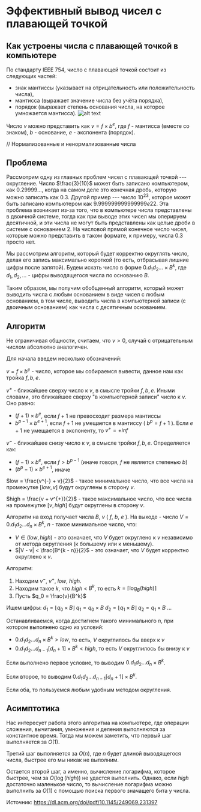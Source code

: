 # Эффективный вывод чисел с плавающей точкой

## Как устроены числа с плавающей точкой в компьютере

По стандарту IEEE 754, число с плавающей точкой состоит из следующих частей:

 * знак мантиссы (указывает на отрицательность или положительность числа),
 * мантисса (выражает значение числа без учёта порядка),
 * порядок (выражает степень основания числа, на которое умножается мантисса).
![alt text](https://media.geeksforgeeks.org/wp-content/uploads/Double-Precision-IEEE-754-Floating-Point-Standard-1024x266.jpg)

Число $v$ можно представить как $v = f \times b^e$, где $f$ - мантисса (вместе со знаком), $b$ - основание, $e$ - экспонента (порядок).

// Нормализованные и ненормализованные числа

## Проблема

Рассмотрим одну из главных проблем чисел с плавающей точкой --- округление. Число $\frac{3}{10}$ может быть записано компьютером, как $0.29999...$, когда на самом деле это конечная дробь, которую можно записать как $0.3$.
Другой пример --- число $10^{23}$, которое может быть записано компьютером как $9.999999999999999e22$. Эта проблема возникает из-за того, что в компьютере числа представлены в двоичной системе, тогда как при выводе этих чисел мы оперируем десятичной, 
и эти числа не могут быть представлены как целые дроби в системе с основанием $2$. На числовой прямой конечное число чисел, которые можно представить в таком формате, к примеру, числа $0.3$ просто нет.

Мы рассмотрим алгоритм, который будет корректно округлять число, делая его запись максимально короткой (то есть, отбрасывая лишние цифры после запятой). Будем искать число в форме $0.d_1d_2... \times B^k$, где $d_1, d_2,...$ - цифры выводящегося числа по основанию $B$.

Таким образом, мы получим обобщенный алгоритм, который может выводить числа с любым основанием в виде чисел с любым основанием, в том числе, выводить числа в компьютерной записи (с двоичным основанием) как числа с десятичным основанием.

## Алгоритм

Не ограничивая общности, считаем, что $v > 0$, случай с отрицательным числом абсолютно аналогичен.

Для начала введем несколько обозначений:

$v = f \times b^e$ - число, которое мы собираемся вывести, данное нам как тройка $f, b, e$.

$v^{+}$ - ближайшее сверху число к $v$, в смысле тройки $f, b, e$. Иными словами, это ближайшее сверху "в компьютерной записи" число к $v$.
Оно равно:
* $(f + 1) \times b^e$, если $f + 1$ не превосходит размера мантиссы
* $b^{p - 1} \times b^{e + 1}$, если $f + 1$ не умещается в мантиссу ( $b^p = f + 1$ ). Если $e + 1$ не умещается в экспоненту, то $v^{+} = +inf$

$v^{-}$ - ближайшее снизу число к $v$, в смысле тройки $f, b, e$.
Определяется как:
* $(f - 1) \times b^e$, если $f > b^{p - 1}$ (иначе говоря, $f$ не является степенью $b$)
* $(b^{p} - 1) \times b^{e + 1}$, иначе

$low = \frac{v^{-} + v}{2}$ - такое минимальное число, что все числа на промежутке $[low, v]$ будут округлены в сторону $v$.

$high = \frac{v + v^{+}}{2}$ - такое максимальное число, что все числа на промежутке $[v, high]$ будут округлены в сторону $v$.


Алгоритм на вход получает числа $B$, $v$ ( $f$, $b$, $e$ ).
На выходе - число $V = 0.d_1d_2...d_n \times B^k$, $n$ - такое минимальное число, что:
* $V \in (low, high)$ - это означает, что $V$ будет округлено к $v$ независимо от метода округления (к большему или к меньшему).
* $|V - v| < \frac{B^{k - n}}{2}$ - это означает, что $V$ будет корректно округлено к $v$.

Алгоритм:
1. Находим $v^{-}$, $v^{+}$, $low$, $high$.
2. Находим такое $k$, что $high$ < $B^k$, то есть $k = \lceil \log_B(high) \rceil$
3. Пусть $q_0 = \frac{v}{B^k}$

Ищем цифры:
$d_1 = \lfloor q_0 \times B \rfloor$
$q_1 = {q_0 \times B}$
$d_2 = \lfloor q_1 \times B \rfloor$
$q_2 = {q_1 \times B}$
...

Останавливаемся, когда достигнем такого минимального $n$, при котором выполнено одно из условий:
* $0.d_1d_2...d_n \times B^k > low$, то есть, $V$ округлилось бы вверх к $v$
* $0.d_1d_2...d_{n-1}[d_n + 1] \times B^k < high$, то есть $V$ округлилось бы внизу к $v$

Если выполнено первое условие, то выводим $0.d_1d_2...d_n \times B^k$.

Если второе, то выводим $0.d_1d_2...d_{n-1}[d_n + 1] \times B^k$.

Если оба, то пользуемся любым удобным методом округления.

## Асимптотика

Нас интересует работа этого алгоритма на компьютере, где операции сложения, вычитания, умножения и деления выполняются за константное время.
Тогда мы можем заметить, что первый шаг выполняется за $O(1)$. 

Третий шаг выполняется за $O(n)$, где $n$ будет длиной выводящегося числа, быстрее его мы никак не выполним.

Остается второй шаг, а именно, вычисление логарифма, которое быстрее, чем за $O(\log(high))$ не удастся выполнить. 
Однако, если $high$ достаточно маленькое число, то вычисление логарифма можно выполнить за $O(1)$ с помощью поиска первого значащего бита у числа.



Источник: https://dl.acm.org/doi/pdf/10.1145/249069.231397
